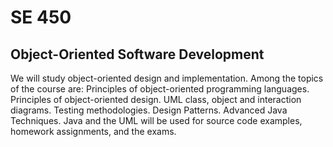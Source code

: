 SE 450
======

Object-Oriented Software Development
------------------------------------

We will study object-oriented design and implementation. Among the topics of the course are: 
Principles of object-oriented programming languages. 
Principles of object-oriented design. 
UML class, object and interaction diagrams. 
Testing methodologies. 
Design Patterns. 
Advanced Java Techniques. 
Java and the UML will be used for source code examples, homework assignments, and the exams.